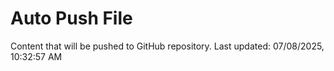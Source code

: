 # Auto Push File

Content that will be pushed to GitHub repository.
Last updated: 07/08/2025, 10:32:57 AM
